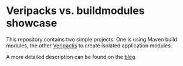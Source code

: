 Veripacks vs. buildmodules showcase
===================================

This repository contains two simple projects. One is using Maven build modules, the other [Veripacks](http://www.veripacks.org) to create isolated application modules.

A more detailed description can be found on the [blog](TBD).
